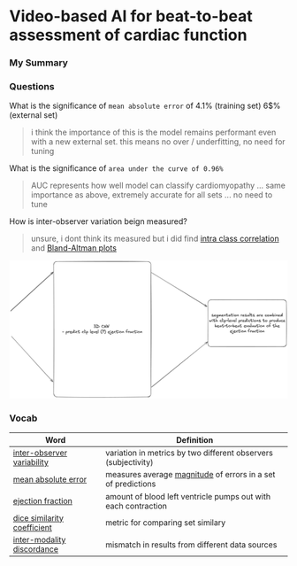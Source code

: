 # Video-based AI for beat-to-beat assessment of cardiac function


### My Summary


### Questions

What is the significance of `mean absolute error` of 4.1% (training set) 6$% (external set)
> i think the importance of this is the model remains performant even with a new external set. this means no over / underfitting, no need for tuning 

What is the significance of `area under the curve of 0.96%`
>  AUC represents how well model can classify cardiomyopathy ... same importance as above, extremely accurate for all sets ... no need to tune

How is inter-observer variation beign measured?
> unsure, i dont think its measured but i did find [intra class correlation](https://en.wikipedia.org/wiki/Intraclass_correlation) and [Bland-Altman plots](https://en.wikipedia.org/wiki/Bland%E2%80%93Altman_plot)

![alt text](image.png)



### Vocab

| Word            | Definition |
|-----------------|-----------------|
| [inter-observer variability](https://www.wisdomlib.org/concept/interobserver-variability) | variation in metrics by two different observers (subjectivity) |
| [mean absolute error](https://en.wikipedia.org/wiki/Mean_absolute_error) | measures  average <u>magnitude</u> of errors in a set of predictions | 
| [ejection fraction](https://en.wikipedia.org/wiki/Ejection_fraction) | amount of blood left ventricle pumps out with each contraction |
| [dice similarity coefficient](https://en.wikipedia.org/wiki/Dice-S%C3%B8rensen_coefficient) | metric for comparing set similary |
| [inter-modality discordance]() | mismatch in results from different data sources |




